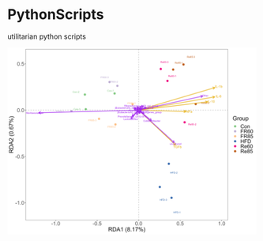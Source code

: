 # PythonScripts
utilitarian python scripts

![Image text](https://github.com/naFgG/PythonScripts/blob/main/images/samples_env_genus_RDA.png)
